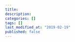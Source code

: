 ```yaml
---
title: 
description: 
categories: [] 
tags: []
last_modified_at: "2019-02-19"
published: false 
---
```


